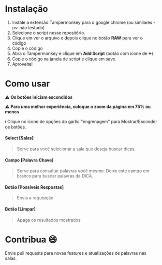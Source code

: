 # Instalação

1. Instale a extensão Tampermonkey para o google chrome (ou similares - ps: não testado)
2. Selecione o script nesse repositório.
3. Clique em ver o arquivo e depois clique no botão **RAW** para ver o código
4. Copie o código
5. Abra o Tampermonkey e clique em **Add Script** (botão com ícone de :heavy_plus_sign:)
6. Copie o código na janela de script e clique em save.
7. Aproveite!

# Como usar

:warning: **Os botões iniciam escondidos**

:warning: **Para uma melhor experiência, coloque o zoom da página em 75% ou menos**

:information_source: Clique no ícone de opções do gartic "engrenagem" para Mostrar/Esconder os botões.

#### Select [Salas]

> Serve para você selecionar a sala que deseja buscar dicas.

#### Campo [Palavra Chave]

> Serve para consultar palavras você mesmo. Deixe este campo em branco para buscar palavras da DICA.

#### Botão [Possíveis Respostas]

> Envia a requisição

#### Botão [Limpar]

> Apaga os resultados mostrados  

# Contribua :smile:

Envie pull requests para novas features e atualizações de palavras nas salas.
